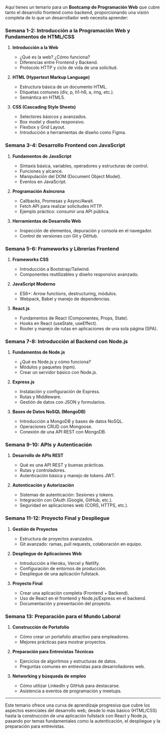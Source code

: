 Aquí tienes un temario para un **Bootcamp de Programación Web** que cubre tanto el desarrollo frontend como backend, proporcionando una visión completa de lo que un desarrollador web necesita aprender:

### **Semana 1-2: Introducción a la Programación Web y Fundamentos de HTML/CSS**

1. **Introducción a la Web**
   - ¿Qué es la web? ¿Cómo funciona?
   - Diferencias entre Frontend y Backend.
   - Protocolo HTTP y ciclo de vida de una solicitud.

2. **HTML (Hypertext Markup Language)**
   - Estructura básica de un documento HTML.
   - Etiquetas comunes (div, p, h1-h6, a, img, etc.).
   - Semántica en HTML5.

3. **CSS (Cascading Style Sheets)**
   - Selectores básicos y avanzados.
   - Box model y diseño responsivo.
   - Flexbox y Grid Layout.
   - Introducción a herramientas de diseño como Figma.

### **Semana 3-4: Desarrollo Frontend con JavaScript**

1. **Fundamentos de JavaScript**
   - Sintaxis básica, variables, operadores y estructuras de control.
   - Funciones y alcance.
   - Manipulación del DOM (Document Object Model).
   - Eventos en JavaScript.

2. **Programación Asíncrona**
   - Callbacks, Promesas y Async/Await.
   - Fetch API para realizar solicitudes HTTP.
   - Ejemplo práctico: consumir una API pública.

3. **Herramientas de Desarrollo Web**
   - Inspección de elementos, depuración y consola en el navegador.
   - Control de versiones con Git y GitHub.

### **Semana 5-6: Frameworks y Librerías Frontend**

1. **Frameworks CSS**
   - Introducción a Bootstrap/Tailwind.
   - Componentes reutilizables y diseño responsivo avanzado.

2. **JavaScript Moderno**
   - ES6+: Arrow functions, destructuring, módulos.
   - Webpack, Babel y manejo de dependencias.

3. **React.js**
   - Fundamentos de React (Componentes, Props, State).
   - Hooks en React (useState, useEffect).
   - Router y manejo de rutas en aplicaciones de una sola página (SPA).

### **Semana 7-8: Introducción al Backend con Node.js**

1. **Fundamentos de Node.js**
   - ¿Qué es Node.js y cómo funciona?
   - Módulos y paquetes (npm).
   - Crear un servidor básico con Node.js.

2. **Express.js**
   - Instalación y configuración de Express.
   - Rutas y Middleware.
   - Gestión de datos con JSON y formularios.

3. **Bases de Datos NoSQL (MongoDB)**
   - Introducción a MongoDB y bases de datos NoSQL.
   - Operaciones CRUD con Mongoose.
   - Conexión de una API REST con MongoDB.

### **Semana 9-10: APIs y Autenticación**

1. **Desarrollo de APIs REST**
   - Qué es una API REST y buenas prácticas.
   - Rutas y controladores.
   - Autenticación básica y manejo de tokens JWT.

2. **Autenticación y Autorización**
   - Sistemas de autenticación: Sesiones y tokens.
   - Integración con OAuth (Google, GitHub, etc.).
   - Seguridad en aplicaciones web (CORS, HTTPS, etc.).

### **Semana 11-12: Proyecto Final y Despliegue**

1. **Gestión de Proyectos**
   - Estructura de proyectos avanzados.
   - Git avanzado: ramas, pull requests, colaboración en equipo.

2. **Despliegue de Aplicaciones Web**
   - Introducción a Heroku, Vercel y Netlify.
   - Configuración de entornos de producción.
   - Despliegue de una aplicación fullstack.

3. **Proyecto Final**
   - Crear una aplicación completa (Frontend + Backend).
   - Uso de React en el frontend y Node.js/Express en el backend.
   - Documentación y presentación del proyecto.

### **Semana 13: Preparación para el Mundo Laboral**

1. **Construcción de Portafolio**
   - Cómo crear un portafolio atractivo para empleadores.
   - Mejores prácticas para mostrar proyectos.

2. **Preparación para Entrevistas Técnicas**
   - Ejercicios de algoritmos y estructuras de datos.
   - Preguntas comunes en entrevistas para desarrolladores web.

3. **Networking y búsqueda de empleo**
   - Cómo utilizar LinkedIn y GitHub para destacarse.
   - Asistencia a eventos de programación y meetups.

---

Este temario ofrece una curva de aprendizaje progresiva que cubre los aspectos esenciales del desarrollo web, desde lo más básico (HTML/CSS) hasta la construcción de una aplicación fullstack con React y Node.js, pasando por temas fundamentales como la autenticación, el despliegue y la preparación para entrevistas.